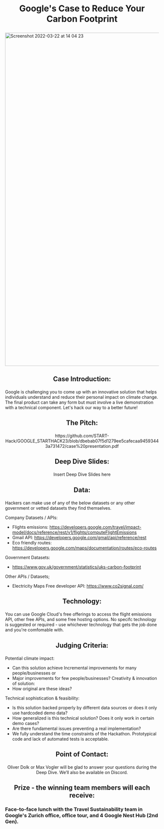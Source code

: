 # <p align="center"> Google's Case to Reduce Your Carbon Footprint </p>

<img width="1087" alt="Screenshot 2022-03-22 at 14 04 23" src="https://user-images.githubusercontent.com/120366987/226636435-05ac2641-90b6-4bf1-ac7a-8508f43d12bd.png">

## <p align="center"> Case Introduction: </p>

Google is challenging you to come up with an innovative solution that helps individuals understand and reduce their personal impact on climate change. The final product can take any form but must involve a live demonstration with a technical component. Let's hack our way to a better future!

## <p align="center"> The Pitch: </p>

<p align="center"> https://github.com/START-Hack/GOOGLE_STARTHACK23/blob/dbebab07f5d1279ee5cafecaa94593443a731472/case%20presentation.pdf </p>

## <p align="center"> Deep Dive Slides: </p>

<p align="center"> Insert Deep Dive Slides here </p>

## <p align="center"> Data: </p>

Hackers can make use of any of the below datasets or any other government or vetted datasets they find themselves.

Company Datasets / APIs:
- Flights emissions: https://developers.google.com/travel/impact-model/docs/reference/rest/v1/flights/computeFlightEmissions
- Gmail API: https://developers.google.com/gmail/api/reference/rest
- Eco friendly routes: https://developers.google.com/maps/documentation/routes/eco-routes


Government Datasets:
- https://www.gov.uk/government/statistics/uks-carbon-footprint

Other APIs / Datasets;
- Electricity Maps Free developer API: https://www.co2signal.com/

## <p align="center"> Technology: </p>

You can use Google Cloud's free offerings to access the flight emissions API, other free APIs, and some free hosting options. No specifc technology is suggested or required - use whichever technology that gets the job done and you're comfomable with.

## <p align="center"> Judging Criteria: </p>

Potential climate impact:
-	Can this solution achieve Incremental improvements for many people/businesses or 
-	Major improvements for few people/businesses? Creativity & innovation of solution: 
-	How original are these ideas? 

Technical sophistication & feasibility: 
-	Is this solution backed properly by different data sources or does it only use hardcoded demo data? 
-	How generalized is this technical solution? Does it only work in certain demo cases? 
-	Are there fundamental issues preventing a real implementation? 
-	We fully understand the time constraints of the Hackathon. Prototypical code and lack of automated tests is acceptable. 

## <p align="center"> Point of Contact: </p>

<p align="center"> Oliver Dolk or Max Vogler will be glad to answer your questions during the Deep Dive. We’ll also be available on Discord. </p>


## <p align="center"> Prize - the winning team members will each receive: </p>

### Face-to-face lunch with the Travel Sustainability team in Google's Zurich office, office tour, and 4 Google Nest Hub (2nd Gen).
